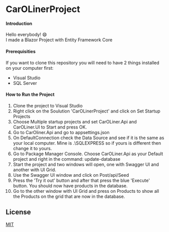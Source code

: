 # CarOLinerProject

#### Introduction
Hello everybody! :smile: \
I made a Blazor Project with Entity Framework Core

#### Prerequisities
If you want to clone this repository you will need to have 2 things installed on your computer first:
* Visual Studio 
* SQL Server 


#### How to Run the Project

1. Clone the project to Visual Studio
2. Right click on the Soulution 'CarOLinerProject' and click on Set Startup Projects
3. Choose Multiple startup projects and set CarOLiner.Api and CarOLiner.UI to Start and press OK.
4. Go to CarOliner.Api and go to appsettings.json
5. On DefaultConnection check the Data Source and see if it is the same as your local computer. Mine is .\\SQLEXPRESS so if yours is different then change it to yours.
6. Go to Package Manager Console. Choose CarOLiner.Api as your Default project and right in the command: update-database
7. Start the project and two windows will open, one with Swagger UI and another with UI Grid.
8. Use the Swagger UI window and click on Post/api/Seed 
9. Press the 'Try it out' button and after that press the blue 'Execute' button. You should now have products in the database.
10. Go to the other window with UI Grid and press on Products to show all the Products on the grid that are now in the database.

## License
[MIT](https://choosealicense.com/licenses/mit/)

